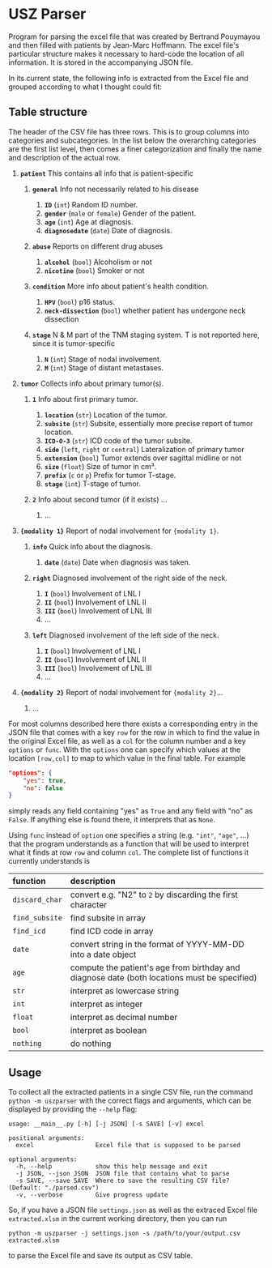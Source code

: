 # USZ Parser

Program for parsing the excel file that was created by Bertrand Pouymayou and then filled with patients by Jean-Marc Hoffmann. The excel file's particular structure makes it necessary to hard-code the location of all information. It is stored in the accompanying JSON file.

In its current state, the following info is extracted from the Excel file and grouped according to what I thought could fit:


## Table structure

The header of the CSV file has three rows. This is to group columns into categories and subcategories. In the list below the overarching categories are the first list level, then comes a finer categorization and finally the name and description of the actual row.

1. **``patient``** This contains all info that is patient-specific
   1.  **``general``** Info not necessarily related to his disease
       1.  **``ID``** (``int``) Random ID number.
       2.  **``gender``** (``male`` or ``female``) Gender of the patient.
       3.  **``age``** (``int``) Age at diagnosis.
       4.  **``diagnosedate``** (``date``) Date of diagnosis. 
   
   2.  **``abuse``** Reports on different drug abuses
       1.  **``alcohol``** (``bool``) Alcoholism or not
       2.  **``nicotine``** (``bool``) Smoker or not
   
   3.  **``condition``** More info about patient's health condition.
       1.  **``HPV``** (``bool``) p16 status.
       2.  **``neck-dissection``** (``bool``) whether patient has undergone neck dissection

   4.  **``stage``** N & M part of the TNM staging system. T is not reported here, since it is tumor-specific
       1.  **``N``** (``int``) Stage of nodal involvement.
       2.  **``M``** (``int``) Stage of distant metastases.


2.  **``tumor``** Collects info about primary tumor(s).
    1.  **``1``** Info about first primary tumor.
        1.  **``location``** (``str``) Location of the tumor.
        2.  **``subsite``** (``str``) Subsite, essentially more precise report of tumor location.
        3.  **``ICD-O-3``** (``str``) ICD code of the tumor subsite.
        4.  **``side``** (``left``, ``right`` or ``central``) Lateralization of primary tumor
        5.  **``extension``** (``bool``) Tumor extends over sagittal midline or not
        6.  **``size``** (``float``) Size of tumor in cm³.
        7.  **``prefix``** (``c`` or ``p``) Prefix for tumor T-stage.
        8.  **``stage``** (``int``) T-stage of tumor.
    
    2. **``2``** Info about second tumor (if it exists) ...
       1. ...


3. **``{modality 1}``** Report of nodal involvement for ``{modality 1}``.
   1. **``info``** Quick info about the diagnosis.
      1. **``date``** (``date``) Date when diagnosis was taken.
   
   2. **``right``** Diagnosed involvement of the right side of the neck.
      1. **``I``** (``bool``) Involvement of LNL I
      2. **``II``** (``bool``) Involvement of LNL II
      3. **``III``** (``bool``) Involvement of LNL III
      4. ...
   
   3. **``left``** Diagnosed involvement of the left side of the neck.
      1. **``I``** (``bool``) Involvement of LNL I
      2. **``II``** (``bool``) Involvement of LNL II
      3. **``III``** (``bool``) Involvement of LNL III
      4. ...


4. **``{modality 2}``** Report of nodal involvement for ``{modality 2}``...
   1. ...

For most columns described here there exists a corresponding entry in the JSON file that comes with a key ``row`` for the row in which to find the value in the original Excel file, as well as a ``col`` for the column number and a key ``options`` or ``func``. With the ``options`` one can specify which values at the location ``[row,col]`` to map to which value in the final table. For example

```json
"options": {
    "yes": true,
    "no": false
}
```

simply reads any field containing "yes" as ``True`` and any field with "no" as ``False``. If anything else is found there, it interprets that as ``None``.

 Using ``func`` instead of ``option`` one specifies a string (e.g. ``"int"``, ``"age"``, ...) that the program understands as a function that will be used to interpret what it finds at row ``row`` and column ``col``. The complete list of functions it currently understands is

| function         | description                                                                                  |
| :--------------- | :------------------------------------------------------------------------------------------- |
| ``discard_char`` | convert e.g. "N2" to ``2`` by discarding the first character                                 |
| ``find_subsite`` | find subsite in array                                                                        |
| ``find_icd``     | find ICD code in array                                                                       |
| ``date``         | convert string in the format of YYYY-MM-DD into a date object                                |
| ``age``          | compute the patient's age from birthday and diagnose date (both locations must be specified) |
| ``str``          | interpret as lowercase string                                                                |
| ``int``          | interpret as integer                                                                         |
| ``float``        | interpret as decimal number                                                                  |
| ``bool``         | interpret as boolean                                                                         |
| ``nothing``      | do nothing                                                                                   |


## Usage

To collect all the extracted patients in a single CSV file, run the command ``python -m uszparser`` with the correct flags and arguments, which can be displayed by providing the ``--help`` flag:

```
usage: __main__.py [-h] [-j JSON] [-s SAVE] [-v] excel

positional arguments:
  excel                 Excel file that is supposed to be parsed

optional arguments:
  -h, --help            show this help message and exit
  -j JSON, --json JSON  JSON file that contains what to parse
  -s SAVE, --save SAVE  Where to save the resulting CSV file? (Default: "./parsed.csv")
  -v, --verbose         Give progress update
```

So, if you have a JSON file ``settings.json`` as well as the extraced Excel file ``extracted.xlsm`` in the current working directory, then you can run

```
python -m uszparser -j settings.json -s /path/to/your/output.csv extracted.xlsm
```

to parse the Excel file and save its output as CSV table.